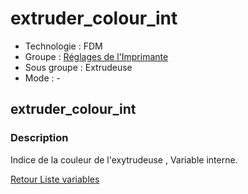 # extruder_colour_int

* Technologie : FDM
* Groupe : [Réglages de l'Imprimante](../printer_settings/printer_settings.md)
* Sous groupe : Extrudeuse
* Mode : -

## extruder_colour_int

### Description

Indice de la couleur de l'exytrudeuse , Variable interne.

[Retour Liste variables](variable_list.md)